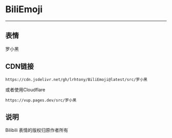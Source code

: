# BiliEmoji
---
## 表情
罗小黑
## CDN链接
```
https://cdn.jsdelivr.net/gh/lrhtony/BiliEmoji@latest/src/罗小黑
```
或者使用Cloudflare
```
https://vup.pages.dev/src/罗小黑
```
## 说明
Bilibili 表情的版权归原作者所有
